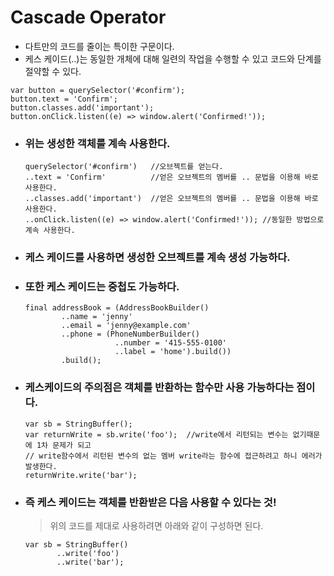 # Cascade Operator
* 다트만의 코드를 줄이는 특이한 구문이다.
* 케스 케이드(..)는 동일한 개체에 대해 일련의 작업을 수행할 수 있고 코드와 단계를 절약할 수 있다.
```
var button = querySelector('#confirm');
button.text = 'Confirm';
button.classes.add('important');
button.onClick.listen((e) => window.alert('Confirmed!'));
```
* ### 위는 생성한 객체를 계속 사용한다. 
    ```
    querySelector('#confirm')   //오브젝트를 얻는다.
    ..text = 'Confirm'          //얻은 오브젝트의 멤버를 .. 문법을 이용해 바로 사용한다.
    ..classes.add('important')  //얻은 오브젝트의 멤버를 .. 문법을 이용해 바로 사용한다.
    ..onClick.listen((e) => window.alert('Confirmed!')); //동일한 방법으로 계속 사용한다.
    ```
* ### 케스 케이드를 사용하면 생성한 오브젝트를 계속 생성 가능하다.

* ### 또한 케스 케이드는 중첩도 가능하다.
    ```
    final addressBook = (AddressBookBuilder()
            ..name = 'jenny'
            ..email = 'jenny@example.com'
            ..phone = (PhoneNumberBuilder()
                        ..number = '415-555-0100'
                        ..label = 'home').build())
            .build();
    ```

* ### 케스케이드의 주의점은 객체를 반환하는 함수만 사용 가능하다는 점이다.
    ```
    var sb = StringBuffer();
    var returnWrite = sb.write('foo');  //write에서 리턴되는 변수는 없기때문에 1차 문제가 되고
    // write함수에서 리턴된 변수의 없는 멤버 write라는 함수에 접근하려고 하니 에러가 발생한다.
    returnWrite.write('bar');
    ```
* ### 즉 케스 케이드는 객체를 반환받은 다음 사용할 수 있다는 것!
    > 위의 코드를 제대로 사용하려면 아래와 같이 구성하면 된다.
    ```
    var sb = StringBuffer()
           ..write('foo')
           ..write('bar');
    ```